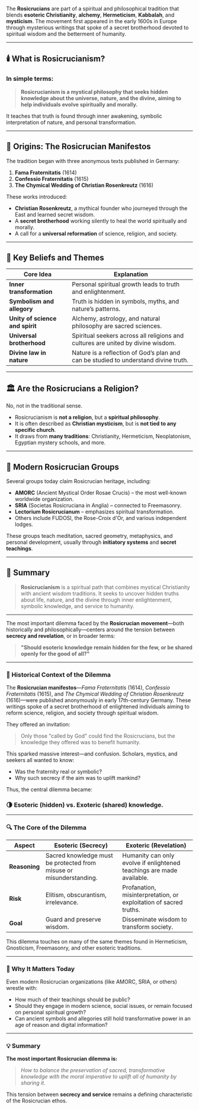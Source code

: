 The **Rosicrucians** are part of a spiritual and philosophical tradition that blends **esoteric Christianity**, **alchemy**, **Hermeticism**, **Kabbalah**, and **mysticism**. The movement first appeared in the early 1600s in Europe through mysterious writings that spoke of a secret brotherhood devoted to spiritual wisdom and the betterment of humanity.

---

## 🕯️ What is Rosicrucianism?

### In simple terms:

> **Rosicrucianism is a mystical philosophy that seeks hidden knowledge about the universe, nature, and the divine, aiming to help individuals evolve spiritually and morally.**

It teaches that truth is found through inner awakening, symbolic interpretation of nature, and personal transformation.

---

## 📜 Origins: The Rosicrucian Manifestos

The tradition began with three anonymous texts published in Germany:

1. **Fama Fraternitatis** (1614)
2. **Confessio Fraternitatis** (1615)
3. **The Chymical Wedding of Christian Rosenkreutz** (1616)

These works introduced:

* **Christian Rosenkreutz**, a mythical founder who journeyed through the East and learned secret wisdom.
* A **secret brotherhood** working silently to heal the world spiritually and morally.
* A call for a **universal reformation** of science, religion, and society.

---

## 🧬 Key Beliefs and Themes

| Core Idea                       | Explanation                                                                         |
| ------------------------------- | ----------------------------------------------------------------------------------- |
| **Inner transformation**        | Personal spiritual growth leads to truth and enlightenment.                         |
| **Symbolism and allegory**      | Truth is hidden in symbols, myths, and nature’s patterns.                           |
| **Unity of science and spirit** | Alchemy, astrology, and natural philosophy are sacred sciences.                     |
| **Universal brotherhood**       | Spiritual seekers across all religions and cultures are united by divine wisdom.    |
| **Divine law in nature**        | Nature is a reflection of God’s plan and can be studied to understand divine truth. |

---

## 🏛️ Are the Rosicrucians a Religion?

No, not in the traditional sense.

* Rosicrucianism is **not a religion**, but a **spiritual philosophy**.
* It is often described as **Christian mysticism**, but is **not tied to any specific church**.
* It draws from **many traditions**: Christianity, Hermeticism, Neoplatonism, Egyptian mystery schools, and more.

---

## 🏺 Modern Rosicrucian Groups

Several groups today claim Rosicrucian heritage, including:

* **AMORC** (Ancient Mystical Order Rosae Crucis) – the most well-known worldwide organization.
* **SRIA** (Societas Rosicruciana in Anglia) – connected to Freemasonry.
* **Lectorium Rosicrucianum** – emphasizes spiritual transformation.
* Others include FUDOSI, the Rose-Croix d'Or, and various independent lodges.

These groups teach meditation, sacred geometry, metaphysics, and personal development, usually through **initiatory systems** and **secret teachings**.

---

## 🧭 Summary

> **Rosicrucianism** is a spiritual path that combines mystical Christianity with ancient wisdom traditions. It seeks to uncover hidden truths about life, nature, and the divine through inner enlightenment, symbolic knowledge, and service to humanity.

---

The most important dilemma faced by the **Rosicrucian movement**—both historically and philosophically—centers around the tension between **secrecy and revelation**, or in broader terms:

> **"Should esoteric knowledge remain hidden for the few, or be shared openly for the good of all?"**

---

### 🧭 Historical Context of the Dilemma

The **Rosicrucian manifestos**—*Fama Fraternitatis* (1614), *Confessio Fraternitatis* (1615), and *The Chymical Wedding of Christian Rosenkreutz* (1616)—were published anonymously in early 17th-century Germany. These writings spoke of a secret brotherhood of enlightened individuals aiming to reform science, religion, and society through spiritual wisdom.

They offered an invitation:

> Only those "called by God" could find the Rosicrucians, but the knowledge they offered was to benefit humanity.

This sparked massive interest—and confusion. Scholars, mystics, and seekers all wanted to know:

* Was the fraternity real or symbolic?
* Why such secrecy if the aim was to uplift mankind?

Thus, the central dilemma became:

### 🌗 **Esoteric (hidden) vs. Exoteric (shared)** knowledge.

---

### 🔍 The Core of the Dilemma

| Aspect        | Esoteric (Secrecy)                                                  | Exoteric (Revelation)                                                 |
| ------------- | ------------------------------------------------------------------- | --------------------------------------------------------------------- |
| **Reasoning** | Sacred knowledge must be protected from misuse or misunderstanding. | Humanity can only evolve if enlightened teachings are made available. |
| **Risk**      | Elitism, obscurantism, irrelevance.                                 | Profanation, misinterpretation, or exploitation of sacred truths.     |
| **Goal**      | Guard and preserve wisdom.                                          | Disseminate wisdom to transform society.                              |

This dilemma touches on many of the same themes found in Hermeticism, Gnosticism, Freemasonry, and other esoteric traditions.

---

### 🧠 Why It Matters Today

Even modern Rosicrucian organizations (like AMORC, SRIA, or others) wrestle with:

* How much of their teachings should be public?
* Should they engage in modern science, social issues, or remain focused on personal spiritual growth?
* Can ancient symbols and allegories still hold transformative power in an age of reason and digital information?

---

### 💡 Summary

**The most important Rosicrucian dilemma is:**

> *How to balance the preservation of sacred, transformative knowledge with the moral imperative to uplift all of humanity by sharing it.*

This tension between **secrecy and service** remains a defining characteristic of the Rosicrucian ethos.
